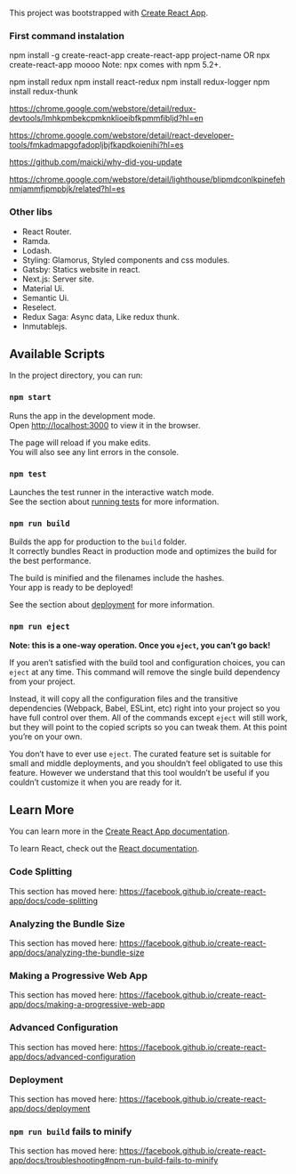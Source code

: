This project was bootstrapped with [Create React App](https://github.com/facebook/create-react-app).

### First command instalation
npm install -g create-react-app
create-react-app project-name
OR
npx create-react-app moooo
Note: npx comes with npm 5.2+.

npm install redux
npm install react-redux
npm install redux-logger
npm install redux-thunk

https://chrome.google.com/webstore/detail/redux-devtools/lmhkpmbekcpmknklioeibfkpmmfibljd?hl=en

https://chrome.google.com/webstore/detail/react-developer-tools/fmkadmapgofadopljbjfkapdkoienihi?hl=es

https://github.com/maicki/why-did-you-update

https://chrome.google.com/webstore/detail/lighthouse/blipmdconlkpinefehnmjammfjpmpbjk/related?hl=es

### Other libs
- React Router.
- Ramda.
- Lodash.
- Styling: Glamorus, Styled components and css modules.
- Gatsby: Statics website in react.
- Next.js: Server site.
- Material Ui.
- Semantic Ui.
- Reselect.
- Redux Saga: Async data, Like redux thunk.
- Inmutablejs.

## Available Scripts

In the project directory, you can run:

### `npm start`

Runs the app in the development mode.<br />
Open [http://localhost:3000](http://localhost:3000) to view it in the browser.

The page will reload if you make edits.<br />
You will also see any lint errors in the console.

### `npm test`

Launches the test runner in the interactive watch mode.<br />
See the section about [running tests](https://facebook.github.io/create-react-app/docs/running-tests) for more information.

### `npm run build`

Builds the app for production to the `build` folder.<br />
It correctly bundles React in production mode and optimizes the build for the best performance.

The build is minified and the filenames include the hashes.<br />
Your app is ready to be deployed!

See the section about [deployment](https://facebook.github.io/create-react-app/docs/deployment) for more information.

### `npm run eject`

**Note: this is a one-way operation. Once you `eject`, you can’t go back!**

If you aren’t satisfied with the build tool and configuration choices, you can `eject` at any time. This command will remove the single build dependency from your project.

Instead, it will copy all the configuration files and the transitive dependencies (Webpack, Babel, ESLint, etc) right into your project so you have full control over them. All of the commands except `eject` will still work, but they will point to the copied scripts so you can tweak them. At this point you’re on your own.

You don’t have to ever use `eject`. The curated feature set is suitable for small and middle deployments, and you shouldn’t feel obligated to use this feature. However we understand that this tool wouldn’t be useful if you couldn’t customize it when you are ready for it.

## Learn More

You can learn more in the [Create React App documentation](https://facebook.github.io/create-react-app/docs/getting-started).

To learn React, check out the [React documentation](https://reactjs.org/).

### Code Splitting

This section has moved here: https://facebook.github.io/create-react-app/docs/code-splitting

### Analyzing the Bundle Size

This section has moved here: https://facebook.github.io/create-react-app/docs/analyzing-the-bundle-size

### Making a Progressive Web App

This section has moved here: https://facebook.github.io/create-react-app/docs/making-a-progressive-web-app

### Advanced Configuration

This section has moved here: https://facebook.github.io/create-react-app/docs/advanced-configuration

### Deployment

This section has moved here: https://facebook.github.io/create-react-app/docs/deployment

### `npm run build` fails to minify

This section has moved here: https://facebook.github.io/create-react-app/docs/troubleshooting#npm-run-build-fails-to-minify
